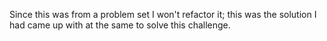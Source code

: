 Since this was from a problem set I won't refactor it; this was the solution I had came up with at the same to solve this challenge.
